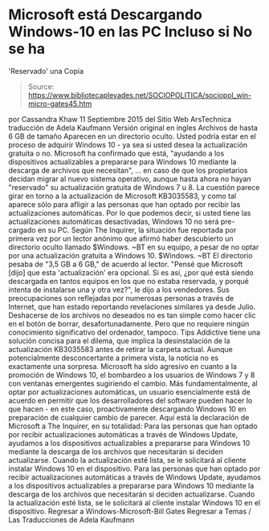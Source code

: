 # Microsoft está Descargando  Windows-10 en las PC Incluso si No se ha 
'Reservado' una Copia

> Source: https://www.bibliotecapleyades.net/SOCIOPOLITICA/sociopol_win-micro-gates45.htm

por Cassandra Khaw 11 Septiembre 2015
del Sitio Web ArsTechnica
traducción de Adela Kaufmann Versión original en ingles
Archivos de hasta 6 GB de tamaño
Aparecen en un directorio oculto.
Usted podría estar en el proceso de adquirir Windows 10 - ya sea si usted desea la actualización gratuita o no.
Microsoft ha confirmado que está,
"ayudando a los dispositivos actualizables a prepararse para Windows 10 mediante la descarga de archivos que necesitan",
... en caso de que los propietarios decidan migrar al nuevo sistema operativo, aunque hasta ahora no hayan "reservado" su actualización gratuita de Windows 7 u 8.
La cuestión parece girar en torno a la actualización de Microsoft KB3035583, y como tal aparece sólo para afligir a las personas que han optado por recibir las actualizaciones automáticas.
Por lo que podemos decir, si usted tiene las actualizaciones automáticas desactivadas, Windows 10 no será pre-cargado en su PC.
Según The Inquirer, la situación fue reportada por primera vez por un lector anónimo que afirmó haber descubierto un directorio oculto llamado $Windows. ~BT en su equipo, a pesar de no optar por una actualización gratuita a Windows 10.
$Windows. ~BT
El directorio pesaba de "3,5 GB a 6 GB," de acuerdo al lector.
"Pensé que Microsoft [dijo] que esta 'actualización' era opcional. Si es así, ¿por qué está siendo descargada en tantos equipos en los que no estaba reservada, y porqué intenta de instalarse una y otra vez?", le dijo a los vendedores.
Sus preocupaciones son reflejadas por numerosas personas a través de Internet, que han estado reportando revelaciones similares ya desde Julio.
Deshacerse de los archivos no deseados no es tan simple como hacer clic en el botón de borrar, desafortunadamente. Pero que no requiere ningún conocimiento significativo del ordenador, tampoco.
Tips Addictive tiene una solución concisa para el dilema, que implica la desinstalación de la actualización KB3035583 antes de retirar la carpeta actual.
Aunque potencialmente desconcertante a primera vista, la noticia no es exactamente una sorpresa. Microsoft ha sido agresivo en cuanto a la promoción de Windows 10, el bombardeo a los usuarios de Windows 7 y 8 con ventanas emergentes sugiriendo el cambio.
Más fundamentalmente, al optar por actualizaciones automáticas, un usuario esencialmente está de acuerdo en permitir que los desarrolladores del software pueden hacer lo que hacen - en este caso, proactivamente descargando Windows 10 en preparación de cualquier cambio de parecer.
Aquí está la declaración de Microsoft a The Inquirer, en su totalidad:
Para las personas que han optado por recibir actualizaciones automáticas a través de Windows Update, ayudamos a los dispositivos actualizables a prepararse para Windows 10 mediante la descarga de los archivos que necesitarán si deciden actualizarse. Cuando la actualización esté lista, se le solicitará al cliente instalar Windows 10 en el dispositivo.
Para las personas que han optado por recibir actualizaciones automáticas a través de Windows Update, ayudamos a los dispositivos actualizables a prepararse para Windows 10 mediante la descarga de los archivos que necesitarán si deciden actualizarse.
Cuando la actualización esté lista, se le solicitará al cliente instalar Windows 10 en el dispositivo.
Regresar a Windows-Microsoft-Bill Gates
Regresar a Temas / Las Traducciones de Adela Kaufmann
